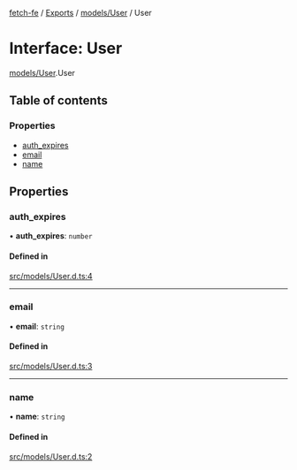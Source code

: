 [fetch-fe](../README.md) / [Exports](../modules.md) / [models/User](../modules/models_User.md) / User

# Interface: User

[models/User](../modules/models_User.md).User

## Table of contents

### Properties

- [auth\_expires](models_User.User.md#auth_expires)
- [email](models_User.User.md#email)
- [name](models_User.User.md#name)

## Properties

### auth\_expires

• **auth\_expires**: `number`

#### Defined in

[src/models/User.d.ts:4](https://github.com/SimoneLazier/fetch-fe/blob/5933c5b/src/models/User.d.ts#L4)

___

### email

• **email**: `string`

#### Defined in

[src/models/User.d.ts:3](https://github.com/SimoneLazier/fetch-fe/blob/5933c5b/src/models/User.d.ts#L3)

___

### name

• **name**: `string`

#### Defined in

[src/models/User.d.ts:2](https://github.com/SimoneLazier/fetch-fe/blob/5933c5b/src/models/User.d.ts#L2)
